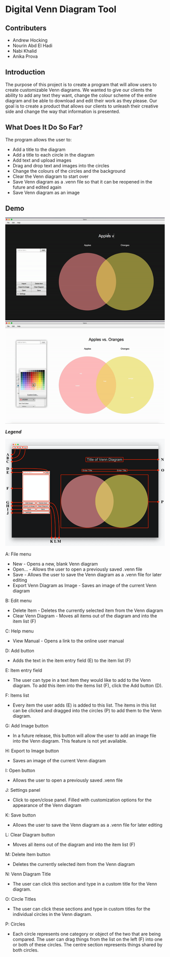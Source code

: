 # Digital Venn Diagram Tool

## Contributers 

* Andrew Hocking
* Nourin Abd El Hadi
* Nabi Khalid
* Anika Prova

## Introduction

The purpose of this project is to create a program that will allow users to create customizable Venn diagrams. We wanted to give our clients the ability to add any text they want, change the colour scheme of the entire diagram and be able to download and edit their work as they please. Our goal is to create a product that allows our clients to unleash their creative side and change the way that information is presented. 


## What Does It Do So Far?

The program allows the user to: 
* Add a title to the diagram
*	Add a title to each circle in the diagram
*	Add text and upload images
*	Drag and drop text and images into the circles
*	Change the colours of the circles and the background
*	Clear the Venn diagram to start over
*	Save Venn diagram as a .venn file so that it can be reopened in the future and edited again
*	Save Venn diagram as an image

## Demo
![demo 1 animation](https://github.com/nourinjh/EECS2311/blob/master/Resources/demo1.gif)
![demo 1 animation](https://github.com/nourinjh/EECS2311/blob/master/Resources/demo2.gif)

**_Legend_**

![venn](https://github.com/nourinjh/EECS2311/blob/master/Resources/venn.png)

A: File menu
* New - Opens a new, blank Venn diagram
* Open... - Allows the user to open a previously saved .venn file
* Save - Allows the user to save the Venn diagram as a .venn file for later editing
* Export Venn Diagram as Image - Saves an image of the current Venn diagram

B: Edit menu
* Delete Item - Deletes the currently selected item from the Venn diagram
* Clear Venn Diagram - Moves all items out of the diagram and into the item list (F)

C: Help menu
* View Manual - Opens a link to the online user manual

D: Add button
* Adds the text in the item entry field (E) to the item list (F)
	
E: Item entry field
* The user can type in a text item they would like to add to the Venn diagram. To add this item into the items list (F), click the Add button (D).

F: Items list
* Every item the user adds (E) is added to this list. The items in this list can be clicked and dragged into the circles (P) to add them to the Venn diagram.

G: Add Image button
* In a future release, this button will allow the user to add an image file into the Venn diagram. This feature is not yet available.

H: Export to Image button
* Saves an image of the current Venn diagram

I: Open button
* Allows the user to open a previously saved .venn file

J: Settings panel
* Click to open/close panel. Filled with customization options for the appearance of the Venn diagram

K: Save button
* Allows the user to save the Venn diagram as a .venn file for later editing

L: Clear Diagram button
* Moves all items out of the diagram and into the item list (F)

M: Delete Item button
* Deletes the currently selected item from the Venn diagram

N: Venn Diagram Title
* The user can click this section and type in a custom title for the Venn diagram.

O: Circle Titles
* The user can click these sections and type in custom titles for the individual circles in the Venn diagram.

P: Circles
* Each circle represents one category or object of the two that are being compared. The user can drag things from the list on the left (F) into one or both of these circles. The centre section represents things shared by both circles.
